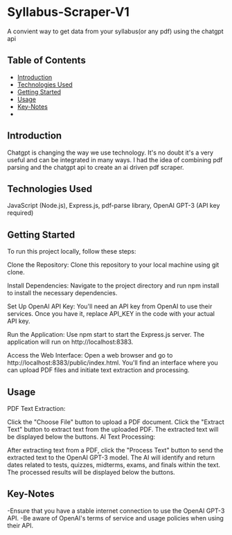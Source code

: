 # Syllabus-Scraper-V1

A convient way to get data from your syllabus(or any pdf) using the chatgpt api

## Table of Contents

- [Introduction](#introduction)
- [Technologies Used](#technologies-used)
- [Getting Started](#getting-started)
- [Usage](#usage)
- [Key-Notes](#key-notes)
- 
## Introduction

Chatgpt is changing the way we use technology. It's no doubt it's a very useful and can be integrated in many ways. I had the idea of combining pdf parsing and the chatgpt api to create an ai driven pdf scraper.

## Technologies Used
JavaScript (Node.js), Express.js, pdf-parse library, OpenAI GPT-3 (API key required)

## Getting Started
To run this project locally, follow these steps:

Clone the Repository: Clone this repository to your local machine using git clone.

Install Dependencies: Navigate to the project directory and run npm install to install the necessary dependencies.

Set Up OpenAI API Key: You'll need an API key from OpenAI to use their services. Once you have it, replace API_KEY in the code with your actual API key.

Run the Application: Use npm start to start the Express.js server. The application will run on http://localhost:8383.

Access the Web Interface: Open a web browser and go to http://localhost:8383/public/index.html. You'll find an interface where you can upload PDF files and initiate text extraction and processing.

## Usage
PDF Text Extraction:

Click the "Choose File" button to upload a PDF document.
Click the "Extract Text" button to extract text from the uploaded PDF.
The extracted text will be displayed below the buttons.
AI Text Processing:

After extracting text from a PDF, click the "Process Text" button to send the extracted text to the OpenAI GPT-3 model.
The AI will identify and return dates related to tests, quizzes, midterms, exams, and finals within the text.
The processed results will be displayed below the buttons.

## Key-Notes
-Ensure that you have a stable internet connection to use the OpenAI GPT-3 API.
-Be aware of OpenAI's terms of service and usage policies when using their API.
